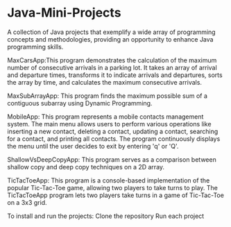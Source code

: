 # Java-Mini-Projects
A collection of Java projects that exemplify a wide array of programming concepts and methodologies, providing an 
opportunity to enhance Java programming skills.


MaxCarsApp:This program demonstrates the calculation of the maximum number of consecutive arrivals in a parking lot. It takes an array of arrival and departure times, transforms it to indicate arrivals and departures, sorts the array by time, and calculates the maximum consecutive arrivals.

MaxSubArrayApp: This program finds the maximum possible sum of a contiguous subarray using Dynamic Programming.

MobileApp: This program represents a mobile contacts management system. The main menu allows users to perform various operations like inserting a new contact, deleting a contact, updating a contact, searching for a contact, and printing all contacts. The program continuously displays the menu until the user decides to exit by entering 'q' or 'Q'.

ShallowVsDeepCopyApp: This program serves as a comparison between shallow copy and deep copy techniques on a 2D array.

TicTacToeApp: This program is a console-based implementation of the popular Tic-Tac-Toe game, allowing two players to take turns to play. The TicTacToeApp program lets two players take turns in a game of Tic-Tac-Toe on a 3x3 grid. 

To install and run the projects: 
Clone the repository
Run each project
